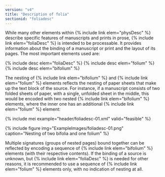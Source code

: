 ```yaml
---
version: "v4"
title: "Description of folia"
sectionid: "foliadesc"
---
```


While many other elements within {% include link elem="physDesc" %} describe specific features of manuscripts and prints in prose, {% include link elem="foliaDesc" %} is intended to be processable. It provides information about the binding of a manuscript or print and the layout of its pages. The most important elements used are:

{% include desc elem="foliaDesc" %}
{% include desc elem="folium" %}
{% include desc elem="bifolium" %}

The nesting of {% include link elem="bifolium" %} and {% include link elem="folium" %} elements reflects the nesting of paper sheets that make up the text block of the source. For instance, if a manuscript consists of two folded sheets of paper, with a single, unfolded sheet in the middle, this would be encoded with two nested {% include link elem="bifolium" %} elements, where the inner one has an additional {% include link elem="folium" %} element:

{% include mei example="header/foliadesc-01.xml" valid="feasible" %}

{% include figure img="ExampleImages/foliadesc-01.png" caption="Nesting of two bifolia and one folium" %}

Multiple signatures (groups of nested pages) bound together can be reflected by encoding a sequence of {% include link elem="bifolium" %} elements (with their respective contents). If the binding of a source is unknown, but {% include link elem="foliaDesc" %} is needed for other reasons, it is recommended to use a sequence of {% include link elem="folium" %} elements only, with no indication of nesting at all.
